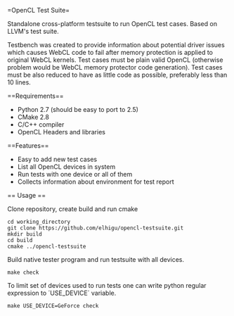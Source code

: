 =OpenCL Test Suite=

Standalone cross-platform testsuite to run OpenCL test cases. Based on LLVM's test suite.

Testbench was created to provide information about potential driver issues which causes 
WebCL code to fail after memory protection is applied to original WebCL kernels. Test cases
must be plain valid OpenCL (otherwise problem would be WebCL memory protector code generation).
Test cases must be also reduced to have as little code as possible, preferably less than 10 lines.

==Requirements==

* Python 2.7 (should be easy to port to 2.5)
* CMake 2.8
* C/C++ compiler
* OpenCL Headers and libraries

==Features==

* Easy to add new test cases
* List all OpenCL devices in system
* Run tests with one device or all of them
* Collects information about environment for test report

== Usage ==

Clone repository, create build and run cmake

	cd working_directory
	git clone https://github.com/elhigu/opencl-testsuite.git
	mkdir build
	cd build
	cmake ../opencl-testsuite

Build native tester program and run testsuite with all devices.

	make check

To limit set of devices used to run tests one can write python regular expression to ´USE_DEVICE´ variable.

	make USE_DEVICE=GeForce check

